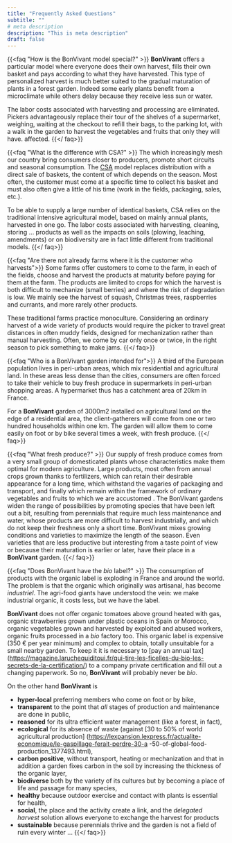 ```yaml
---
title: "Frequently Asked Questions"
subtitle: ""
# meta description
description: "This is meta description"
draft: false
---
```



{{<faq "How is the BonVivant model special?" >}}
**BonVivant** offers a particular model where everyone does their own harvest, fills their own basket and pays according to what they have harvested. This type of personalized harvest is much better suited to the gradual maturation of plants in a forest garden. Indeed some early plants benefit from a microclimate while others delay because they receive less sun or water.

The labor costs associated with harvesting and processing are eliminated. Pickers advantageously replace their tour of the shelves of a supermarket, weighing, waiting at the checkout to refill their bags, to the parking lot, with a walk in the garden to harvest the vegetables and fruits that only they will have. affected.
{{</ faq>}}

{{<faq "What is the difference with CSA?" >}}
The which increasingly mesh our country bring consumers closer to producers, promote short circuits and seasonal consumption. The [CSA](https://en.wikipedia.org/wiki/Community-supported_agriculture) model replaces distribution with a direct sale of baskets, the content of which depends on the season. Most often, the customer must come at a specific time to collect his basket and must also often give a little of his time (work in the fields, packaging, sales, etc.).

To be able to supply a large number of identical baskets, CSA relies on the traditional intensive agricultural model, based on mainly annual plants, harvested in one go. The labor costs associated with harvesting, cleaning, storing ... products as well as the impacts on soils (plowing, leaching, amendments) or on biodiversity are in fact little different from traditional models.
{{</ faq>}}

{{<faq "Are there not already farms where it is the customer who harvests">}}
Some farms offer customers to come to the farm, in each of the fields, choose and harvest the products at maturity before paying for them at the farm. The products are limited to crops for which the harvest is both difficult to mechanize (small berries) and where the risk of degradation is low. We mainly see the harvest of squash, Christmas trees, raspberries and currants, and more rarely other products. <p>
These traditional farms practice monoculture. Considering an ordinary harvest of a wide variety of products would require the picker to travel great distances in often muddy fields, designed for mechanization rather than manual harvesting. Often, we come by car only once or twice, in the right season to pick something to make jams.
{{</ faq>}}

{{<faq "Who is a BonVivant garden intended for">}}
A third of the European population lives in peri-urban areas, which mix residential and agricultural land. In these areas less dense than the cities, consumers are often forced to take their vehicle to buy fresh produce in supermarkets in peri-urban shopping areas. A hypermarket thus has a catchment area of ​​20km in France. <p>
For a **BonVivant** garden of 3000m2 installed on agricultural land on the edge of a residential area, the client-gatherers will come from one or two hundred households within one km. The garden will allow them to come easily on foot or by bike several times a week, with fresh produce.
{{</ faq>}}

{{<faq "What fresh produce?" >}}
Our supply of fresh produce comes from a very small group of domesticated plants whose characteristics make them optimal for modern agriculture. Large products, most often from annual crops grown thanks to fertilizers, which can retain their desirable appearance for a long time, which withstand the vagaries of packaging and transport, and finally which remain within the framework of ordinary vegetables and fruits to which we are accustomed . The BonVivant gardens widen the range of possibilities by promoting species that have been left out a bit, resulting from perennials that require much less maintenance and water, whose products are more difficult to harvest industrially, and which do not keep their freshness only a short time. BonVivant mixes growing conditions and varieties to maximize the length of the season. Even varieties that are less productive but interesting from a taste point of view or because their maturation is earlier or later, have their place in a **BonVivant** garden.
{{</ faq>}}

{{<faq "Does BonVivant have the _bio_ label?" >}}
The consumption of products with the organic label is exploding in France and around the world. The problem is that the organic which originally was artisanal, has become _industriel_. The agri-food giants have understood the vein: we make industrial organic, it costs less, but we have the label. <p>
**BonVivant** does not offer organic tomatoes above ground heated with gas, organic strawberries grown under plastic oceans in Spain or Morocco, organic vegetables grown and harvested by exploited and abused workers, organic fruits processed in a _bio_ factory too. This organic label is expensive (350 € per year minimum) and complex to obtain, totally unsuitable for a small nearby garden. To keep it it is necessary to [pay an annual tax] (https://magazine.laruchequiditoui.fr/qui-tire-les-ficelles-du-bio-les-secrets-de-la-certification/) to a company private certification and fill out a changing paperwork. So no, **BonVivant** will probably never be _bio_. <p>
On the other hand **BonVivant** is
* **hyper-local** preferring members who come on foot or by bike,
* **transparent** to the point that _all_ stages of production and maintenance are done in public,
* **reasoned** for its ultra efficient water management (like a forest, in fact),
* **ecological** for its absence of waste (against [30 to 50% of world agricultural production] (https://lexpansion.lexpress.fr/actualite-economique/le-gaspillage-ferait-perdre-30-a -50-of-global-food-production_1377493.html),
* **carbon positive**, without transport, heating or mechanization and that in addition a garden fixes carbon in the soil by increasing the thickness of the organic layer,
* **biodiverse** both by the variety of its cultures but by becoming a place of life and passage for many species,
* **healthy** because outdoor exercise and contact with plants is essential for health,
* **social**, the place and the activity create a link, and the _delegated harvest_ solution allows everyone to exchange the harvest for products
* **sustainable** because perennials thrive and the garden is not a field of ruin every winter ...
{{</ faq>}}
